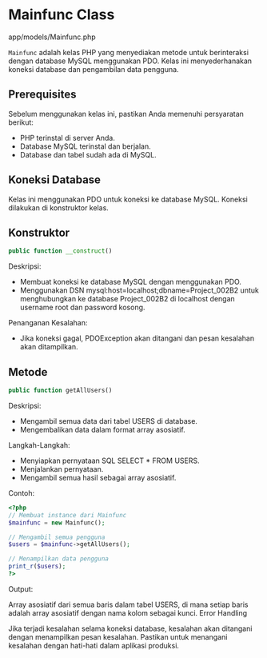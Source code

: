 # Mainfunc Class
app/models/Mainfunc.php

`Mainfunc` adalah kelas PHP yang menyediakan metode untuk berinteraksi dengan database MySQL menggunakan PDO. Kelas ini menyederhanakan koneksi database dan pengambilan data pengguna.

## Prerequisites

Sebelum menggunakan kelas ini, pastikan Anda memenuhi persyaratan berikut:
- PHP terinstal di server Anda.
- Database MySQL terinstal dan berjalan.
- Database dan tabel sudah ada di MySQL.

## Koneksi Database

Kelas ini menggunakan PDO untuk koneksi ke database MySQL. Koneksi dilakukan di konstruktor kelas.

## Konstruktor

```php
public function __construct()
```

Deskripsi:

- Membuat koneksi ke database MySQL dengan menggunakan PDO.
- Menggunakan DSN mysql:host=localhost;dbname=Project_002B2 untuk menghubungkan ke database Project_002B2 di localhost dengan username root dan password kosong.

Penanganan Kesalahan:

- Jika koneksi gagal, PDOException akan ditangani dan pesan kesalahan akan ditampilkan.

## Metode
```php
public function getAllUsers()
```
Deskripsi:

- Mengambil semua data dari tabel USERS di database.
- Mengembalikan data dalam format array asosiatif.

Langkah-Langkah:

- Menyiapkan pernyataan SQL SELECT * FROM USERS.
- Menjalankan pernyataan.
- Mengambil semua hasil sebagai array asosiatif.

Contoh:

```php
<?php
// Membuat instance dari Mainfunc
$mainfunc = new Mainfunc();

// Mengambil semua pengguna
$users = $mainfunc->getAllUsers();

// Menampilkan data pengguna
print_r($users);
?>
```
Output:

Array asosiatif dari semua baris dalam tabel USERS, di mana setiap baris adalah array asosiatif dengan nama kolom sebagai kunci.
Error Handling

Jika terjadi kesalahan selama koneksi database, kesalahan akan ditangani dengan menampilkan pesan kesalahan. Pastikan untuk menangani kesalahan dengan hati-hati dalam aplikasi produksi.
